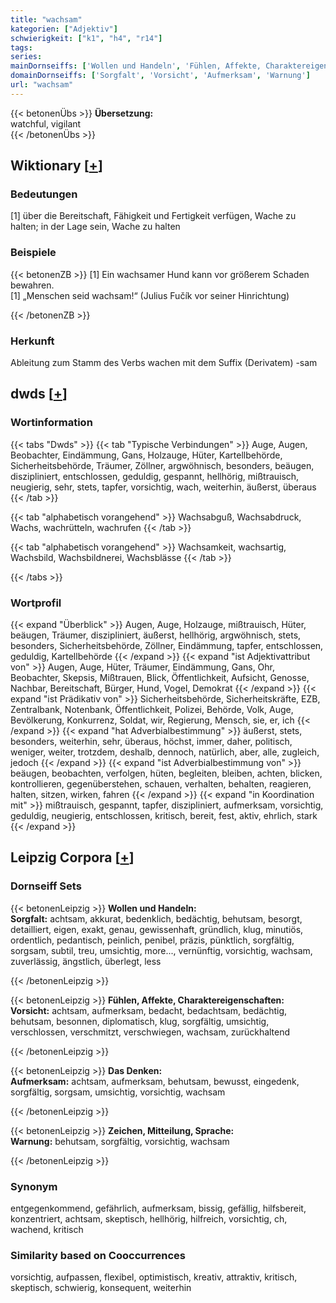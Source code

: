 ```yaml
---
title: "wachsam"
kategorien: ["Adjektiv"]
schwierigkeit: ["k1", "h4", "r14"]
tags:
series:
mainDornseiffs: ['Wollen und Handeln', 'Fühlen, Affekte, Charaktereigenschaften', 'Das Denken', 'Zeichen, Mitteilung, Sprache']
domainDornseiffs: ['Sorgfalt', 'Vorsicht', 'Aufmerksam', 'Warnung']
url: "wachsam"
---
```


{{< betonenÜbs >}}
**Übersetzung:**  
watchful, vigilant  
{{< /betonenÜbs >}}

## Wiktionary [[+](https://de.wiktionary.org/wiki/wachsam)]

### Bedeutungen
[1] über die Bereitschaft, Fähigkeit und Fertigkeit verfügen, Wache zu halten; in der Lage sein, Wache zu halten  

### Beispiele
{{< betonenZB >}}
[1] Ein wachsamer Hund kann vor größerem Schaden bewahren.  
[1] „Menschen seid wachsam!“ (Julius Fučík vor seiner Hinrichtung)  

{{< /betonenZB >}}
### Herkunft
Ableitung zum Stamm des Verbs wachen mit dem Suffix (Derivatem) -sam  



## dwds [[+](https://www.dwds.de/wb/wachsam)]

### Wortinformation
{{< tabs "Dwds" >}}
{{< tab "Typische Verbindungen" >}}
Auge, Augen, Beobachter, Eindämmung, Gans, Holzauge, Hüter, Kartellbehörde, Sicherheitsbehörde, Träumer, Zöllner, argwöhnisch, besonders, beäugen, diszipliniert, entschlossen, geduldig, gespannt, hellhörig, mißtrauisch, neugierig, sehr, stets, tapfer, vorsichtig, wach, weiterhin, äußerst, überaus
{{< /tab >}}

{{< tab "alphabetisch vorangehend" >}}
Wachsabguß, Wachsabdruck, Wachs, wachrütteln, wachrufen
{{< /tab >}}

{{< tab "alphabetisch vorangehend" >}}
Wachsamkeit, wachsartig, Wachsbild, Wachsbildnerei, Wachsblässe
{{< /tab >}}

{{< /tabs >}}

### Wortprofil
{{< expand "Überblick" >}} Augen, Auge, Holzauge, mißtrauisch, Hüter, beäugen, Träumer, diszipliniert, äußerst, hellhörig, argwöhnisch, stets, besonders, Sicherheitsbehörde, Zöllner, Eindämmung, tapfer, entschlossen, geduldig, Kartellbehörde {{< /expand >}}
{{< expand "ist Adjektivattribut von" >}} Augen, Auge, Hüter, Träumer, Eindämmung, Gans, Ohr, Beobachter, Skepsis, Mißtrauen, Blick, Öffentlichkeit, Aufsicht, Genosse, Nachbar, Bereitschaft, Bürger, Hund, Vogel, Demokrat {{< /expand >}}
{{< expand "ist Prädikativ von" >}} Sicherheitsbehörde, Sicherheitskräfte, EZB, Zentralbank, Notenbank, Öffentlichkeit, Polizei, Behörde, Volk, Auge, Bevölkerung, Konkurrenz, Soldat, wir, Regierung, Mensch, sie, er, ich {{< /expand >}}
{{< expand "hat Adverbialbestimmung" >}} äußerst, stets, besonders, weiterhin, sehr, überaus, höchst, immer, daher, politisch, weniger, weiter, trotzdem, deshalb, dennoch, natürlich, aber, alle, zugleich, jedoch {{< /expand >}}
{{< expand "ist Adverbialbestimmung von" >}} beäugen, beobachten, verfolgen, hüten, begleiten, bleiben, achten, blicken, kontrollieren, gegenüberstehen, schauen, verhalten, behalten, reagieren, halten, sitzen, wirken, fahren {{< /expand >}}
{{< expand "in Koordination mit" >}} mißtrauisch, gespannt, tapfer, diszipliniert, aufmerksam, vorsichtig, geduldig, neugierig, entschlossen, kritisch, bereit, fest, aktiv, ehrlich, stark {{< /expand >}}

## Leipzig Corpora [[+](https://corpora.uni-leipzig.de/en/res?word=wachsam&corpusId=deu_newscrawl-public_2018)]

### Dornseiff Sets
{{< betonenLeipzig >}}
**Wollen und Handeln:**  
**Sorgfalt:** achtsam, akkurat, bedenklich, bedächtig, behutsam, besorgt, detailliert, eigen, exakt, genau, gewissenhaft, gründlich, klug, minutiös, ordentlich, pedantisch, peinlich, penibel, präzis, pünktlich, sorgfältig, sorgsam, subtil, treu, umsichtig, more..., vernünftig, vorsichtig, wachsam, zuverlässig, ängstlich, überlegt, less  

{{< /betonenLeipzig >}}


{{< betonenLeipzig >}}
**Fühlen, Affekte, Charaktereigenschaften:**  
**Vorsicht:** achtsam, aufmerksam, bedacht, bedachtsam, bedächtig, behutsam, besonnen, diplomatisch, klug, sorgfältig, umsichtig, verschlossen, verschmitzt, verschwiegen, wachsam, zurückhaltend  

{{< /betonenLeipzig >}}


{{< betonenLeipzig >}}
**Das Denken:**  
**Aufmerksam:** achtsam, aufmerksam, behutsam, bewusst, eingedenk, sorgfältig, sorgsam, umsichtig, vorsichtig, wachsam  

{{< /betonenLeipzig >}}


{{< betonenLeipzig >}}
**Zeichen, Mitteilung, Sprache:**  
**Warnung:** behutsam, sorgfältig, vorsichtig, wachsam  

{{< /betonenLeipzig >}}

### Synonym
entgegenkommend, gefährlich, aufmerksam, bissig, gefällig, hilfsbereit, konzentriert, achtsam, skeptisch, hellhörig, hilfreich, vorsichtig, ch, wachend, kritisch


### Similarity based on Cooccurrences
vorsichtig, aufpassen, flexibel, optimistisch, kreativ, attraktiv, kritisch, skeptisch, schwierig, konsequent, weiterhin

